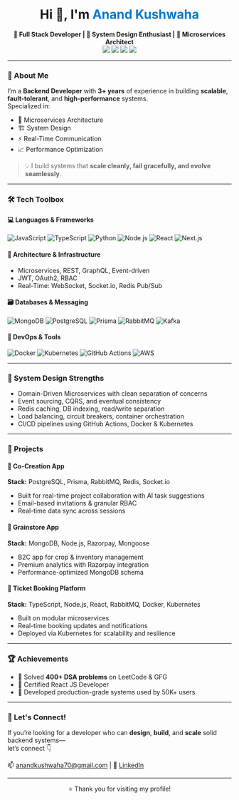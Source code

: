 <h1 align="center">Hi 👋, I'm <span style="color:#007acc;">Anand Kushwaha</span></h1>

<p align="center">
  <b>🚀 Full Stack Developer | 🧠 System Design Enthusiast | 🔧 Microservices Architect</b><br/>
  <a href="https://linkedin.com/in/anand-kushwaha-b352bb1ba"><img src="https://img.shields.io/badge/LinkedIn-blue?logo=linkedin" /></a>
  <a href="mailto:anandkushwaha70@gmail.com"><img src="https://img.shields.io/badge/Gmail-red?logo=gmail" /></a>
  <a href="https://github.com/ANandasaad"><img src="https://img.shields.io/badge/GitHub-000?logo=github" /></a>
  <a href="https://drive.google.com/file/d/1fwFzi9He74q-ZtZ12lsr7NpPel-TdYad/view?usp=sharing"><img src="https://img.shields.io/badge/Resume-blueviolet?logo=googledrive" /></a>
</p>

---

### 🧠 About Me

I’m a **Backend Developer** with **3+ years** of experience in building **scalable**, **fault-tolerant**, and **high-performance** systems.  
Specialized in:
- 🧩 Microservices Architecture  
- 🏗️ System Design  
- ⚡ Real-Time Communication  
- 📈 Performance Optimization  

> 💡 I build systems that **scale cleanly, fail gracefully, and evolve seamlessly**.

---

### 🛠️ Tech Toolbox

#### 💻 Languages & Frameworks
![JavaScript](https://img.shields.io/badge/JavaScript-F7DF1E?logo=javascript&logoColor=black)
![TypeScript](https://img.shields.io/badge/TypeScript-3178C6?logo=typescript&logoColor=white)
![Python](https://img.shields.io/badge/Python-3776AB?logo=python&logoColor=white)
![Node.js](https://img.shields.io/badge/Node.js-339933?logo=nodedotjs&logoColor=white)
![React](https://img.shields.io/badge/React-61DAFB?logo=react&logoColor=black)
![Next.js](https://img.shields.io/badge/Next.js-000000?logo=nextdotjs)

#### 🧱 Architecture & Infrastructure
- Microservices, REST, GraphQL, Event-driven
- JWT, OAuth2, RBAC  
- Real-Time: WebSocket, Socket.io, Redis Pub/Sub

#### 🗃️ Databases & Messaging
![MongoDB](https://img.shields.io/badge/MongoDB-47A248?logo=mongodb&logoColor=white)
![PostgreSQL](https://img.shields.io/badge/PostgreSQL-4169E1?logo=postgresql&logoColor=white)
![Prisma](https://img.shields.io/badge/Prisma-3982CE?logo=prisma&logoColor=white)
![RabbitMQ](https://img.shields.io/badge/RabbitMQ-FF6600?logo=rabbitmq&logoColor=white)
![Kafka](https://img.shields.io/badge/Kafka-231F20?logo=apachekafka&logoColor=white)

#### 🐳 DevOps & Tools
![Docker](https://img.shields.io/badge/Docker-2496ED?logo=docker&logoColor=white)
![Kubernetes](https://img.shields.io/badge/Kubernetes-326CE5?logo=kubernetes&logoColor=white)
![GitHub Actions](https://img.shields.io/badge/GitHub_Actions-2088FF?logo=githubactions&logoColor=white)
![AWS](https://img.shields.io/badge/AWS-232F3E?logo=amazonaws&logoColor=white)

---

### 🧩 System Design Strengths

- Domain-Driven Microservices with clean separation of concerns  
- Event sourcing, CQRS, and eventual consistency  
- Redis caching, DB indexing, read/write separation  
- Load balancing, circuit breakers, container orchestration  
- CI/CD pipelines using GitHub Actions, Docker & Kubernetes

---

### 🚀 Projects

#### 🔧 Co-Creation App
**Stack:** PostgreSQL, Prisma, RabbitMQ, Redis, Socket.io  
- Built for real-time project collaboration with AI task suggestions  
- Email-based invitations & granular RBAC  
- Real-time data sync across sessions

#### 🌾 Grainstore App
**Stack:** MongoDB, Node.js, Razorpay, Mongoose  
- B2C app for crop & inventory management  
- Premium analytics with Razorpay integration  
- Performance-optimized MongoDB schema

#### 🎫 Ticket Booking Platform
**Stack:** TypeScript, Node.js, React, RabbitMQ, Docker, Kubernetes  
- Built on modular microservices  
- Real-time booking updates and notifications  
- Deployed via Kubernetes for scalability and resilience

---

### 🏆 Achievements

- 🧠 Solved **400+ DSA problems** on LeetCode & GFG  
- 📜 Certified React JS Developer  
- 🔧 Developed production-grade systems used by 50K+ users


---

### 🙌 Let's Connect!

If you’re looking for a developer who can **design**, **build**, and **scale** solid backend systems—  
let’s connect 👇

📫 anandkushwaha70@gmail.com | 💬 [LinkedIn](https://linkedin.com/in/anand-kushwaha-b352bb1ba)

---

<p align="center">⭐️ Thank you for visiting my profile!</p>

